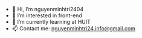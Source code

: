 - 👋 Hi, I’m nguyenminhtri2404
- 👀 I’m interested in front-end
- 🌱 I’m currently learning at HUIT
- 📫 Contact me: nguyenminhtri24.info@gmail.com

<!---
TrisN03/TrisN03 is a ✨ special ✨ repository because its `README.md` (this file) appears on your GitHub profile.
You can click the Preview link to take a look at your changes.
--->
